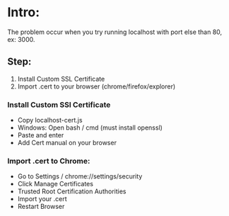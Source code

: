 # Intro:
The problem occur when you try running localhost with port else than 80, ex: 3000.

## Step:
1. Install Custom SSL Certificate
2. Import .cert to your browser (chrome/firefox/explorer)

### Install Custom SSl Certificate
- Copy localhost-cert.js
- Windows: Open bash / cmd (must install openssl)
- Paste and enter
- Add Cert manual on your browser

### Import .cert to Chrome:
- Go to Settings / chrome://settings/security
- Click Manage Certificates
- Trusted Root Certification Authorities
- Import your .cert
- Restart Browser

